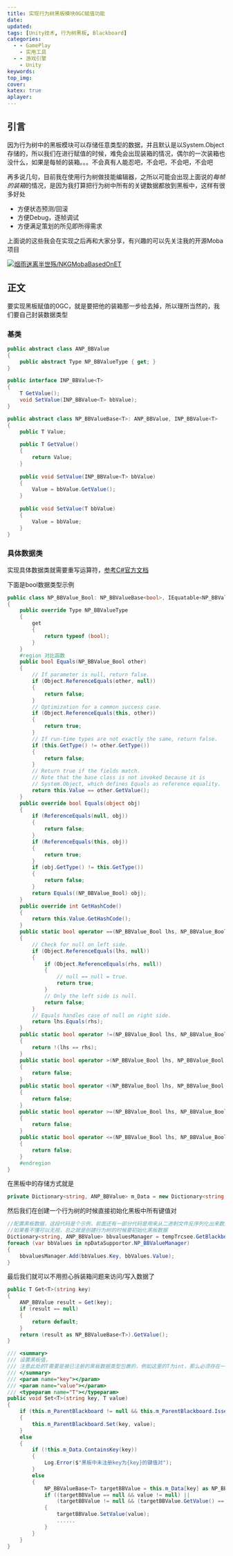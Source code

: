 ```yaml
---
title: 实现行为树黑板模块0GC赋值功能
date:
updated:
tags: [Unity技术, 行为树黑板, Blackboard]
categories:
  - - GamePlay
    - 实用工具
  - - 游戏引擎
    - Unity
keywords:
top_img:
cover:
katex: true
aplayer:
---
```

<meta name="referrer" content="no-referrer" />

## 引言

因为行为树中的黑板模块可以存储任意类型的数据，并且默认是以System.Object存储的，所以我们在进行赋值的时候，难免会出现装箱的情况，偶尔的一次装箱也没什么，如果是每帧的装箱。。。不会真有人能忍吧，不会吧，不会吧，不会吧



再多说几句，目前我在使用行为树做技能编辑器，之所以可能会出现上面说的*每帧的装箱*的情况，是因为我打算把行为树中所有的关键数据都放到黑板中，这样有很多好处

- 方便状态预测/回滚
- 方便Debug，逐帧调试
- 方便满足策划的所见即所得需求

上面说的这些我会在实现之后再和大家分享，有兴趣的可以先关注我的开源Moba项目

[![烟雨迷离半世殇/NKGMobaBasedOnET](https://gitee.com/NKG_admin/NKGMobaBasedOnET/widgets/widget_card.svg?colors=eae9d7,2e2f29,272822,484a45,eae9d7,747571)](https://gitee.com/NKG_admin/NKGMobaBasedOnET)

## 正文

要实现黑板赋值的0GC，就是要把他的装箱那一步给去掉，所以理所当然的，我们要自己封装数据类型

### 基类

```cs
public abstract class ANP_BBValue
{
    public abstract Type NP_BBValueType { get; }
}
```

```cs
public interface INP_BBValue<T>
{
    T GetValue();
    void SetValue(INP_BBValue<T> bbValue);
}
```

```cs
public abstract class NP_BBValueBase<T>: ANP_BBValue, INP_BBValue<T>
{
    public T Value;
    
    public T GetValue()
    {
        return Value;
    }
    
    public void SetValue(INP_BBValue<T> bbValue)
    {
        Value = bbValue.GetValue();
    }
    
    public void SetValue(T bbValue)
    {
        Value = bbValue;
    }
}
```

### 具体数据类

实现具体数据类就需要重写运算符，[参考C#官方文档](https://docs.microsoft.com/zh-cn/dotnet/csharp/programming-guide/statements-expressions-operators/how-to-define-value-equality-for-a-type)

下面是bool数据类型示例

```cs
public class NP_BBValue_Bool: NP_BBValueBase<bool>, IEquatable<NP_BBValue_Bool>
{
    public override Type NP_BBValueType
    {
        get
        {
            return typeof (bool);
        }
    }
    #region 对比函数
    public bool Equals(NP_BBValue_Bool other)
    {
        // If parameter is null, return false.
        if (Object.ReferenceEquals(other, null))
        {
            return false;
        }
        // Optimization for a common success case.
        if (Object.ReferenceEquals(this, other))
        {
            return true;
        }
        // If run-time types are not exactly the same, return false.
        if (this.GetType() != other.GetType())
        {
            return false;
        }
        // Return true if the fields match.
        // Note that the base class is not invoked because it is
        // System.Object, which defines Equals as reference equality.
        return this.Value == other.GetValue();
    }
    public override bool Equals(object obj)
    {
        if (ReferenceEquals(null, obj))
        {
            return false;
        }
        if (ReferenceEquals(this, obj))
        {
            return true;
        }
        if (obj.GetType() != this.GetType())
        {
            return false;
        }
        return Equals((NP_BBValue_Bool) obj);
    }
    public override int GetHashCode()
    {
        return this.Value.GetHashCode();
    }
    public static bool operator ==(NP_BBValue_Bool lhs, NP_BBValue_Bool rhs)
    {
        // Check for null on left side.
        if (Object.ReferenceEquals(lhs, null))
        {
            if (Object.ReferenceEquals(rhs, null))
            {
                // null == null = true.
                return true;
            }
            // Only the left side is null.
            return false;
        }
        // Equals handles case of null on right side.
        return lhs.Equals(rhs);
    }
    public static bool operator !=(NP_BBValue_Bool lhs, NP_BBValue_Bool rhs)
    {
        return !(lhs == rhs);
    }
    public static bool operator >(NP_BBValue_Bool lhs, NP_BBValue_Bool rhs)
    {
        return false;
    }
    public static bool operator <(NP_BBValue_Bool lhs, NP_BBValue_Bool rhs)
    {
        return false;
    }
    public static bool operator >=(NP_BBValue_Bool lhs, NP_BBValue_Bool rhs)
    {
        return false;
    }
    public static bool operator <=(NP_BBValue_Bool lhs, NP_BBValue_Bool rhs)
    {
        return false;
    }
    #endregion
}
```

在黑板中的存储方式就是

```cs
private Dictionary<string, ANP_BBValue> m_Data = new Dictionary<string, ANP_BBValue>();
```

然后我们在创建一个行为树的时候直接初始化黑板中所有键值对

```cs
//配置黑板数据，这段代码是个示例，前面还有一部分代码是用来从二进制文件反序列化出来数据的
//如果看不懂可以无视，总之就是创建行为树的时候要初始化黑板数据
Dictionary<string, ANP_BBValue> bbvaluesManager = tempTrcsee.GetBlackboard().GetDatas();
foreach (var bbValues in npDataSupportor.NP_BBValueManager)
{
    bbvaluesManager.Add(bbValues.Key, bbValues.Value);
}
```

最后我们就可以不用担心拆装箱问题来访问/写入数据了

```cs
public T Get<T>(string key)
{
    ANP_BBValue result = Get(key);
    if (result == null)
    {
        return default;
    }
    return (result as NP_BBValueBase<T>).GetValue();
}
```

```cs
/// <summary>
/// 设置黑板值，
/// 注意此处的T需要是被已注册的黑板数据类型包裹的，例如这里的T为int，那么必须存在一个例如NP_BBValue_Int
/// </summary>
/// <param name="key"></param>
/// <param name="value"></param>
/// <typeparam name="T"></typeparam>
public void Set<T>(string key, T value)
{
    if (this.m_ParentBlackboard != null && this.m_ParentBlackboard.Isset(key))
    {
        this.m_ParentBlackboard.Set(key, value);
    }
    else
    {
        if (!this.m_Data.ContainsKey(key))
        {
            Log.Error($"黑板中未注册key为{key}的键值对");
        }
        else
        {
            NP_BBValueBase<T> targetBBValue = this.m_Data[key] as NP_BBValueBase<T>;
            if ((targetBBValue == null && value != null) ||
                (targetBBValue != null && (targetBBValue.GetValue() == null || !targetBBValue.GetValue().Equals(value))))
            {
                targetBBValue.SetValue(value);
				......
            }
        }
    }
}
```

